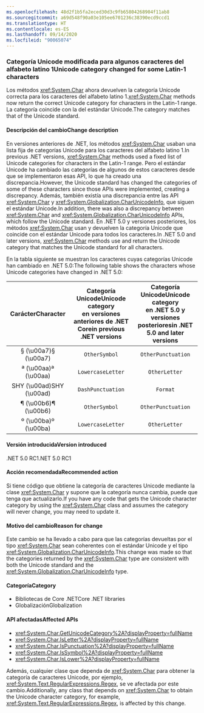 ```yaml
---
ms.openlocfilehash: 48d2f1b5fa2eced30d3c9fb65804268904f11ab8
ms.sourcegitcommit: a69d548f90a03e105ee6701236c38390ecd9ccd1
ms.translationtype: HT
ms.contentlocale: es-ES
ms.lasthandoff: 09/14/2020
ms.locfileid: "90065074"
---
```

### <a name="unicode-category-changed-for-some-latin-1-characters"></a><span data-ttu-id="6de64-101">Categoría Unicode modificada para algunos caracteres del alfabeto latino 1</span><span class="sxs-lookup"><span data-stu-id="6de64-101">Unicode category changed for some Latin-1 characters</span></span>

<span data-ttu-id="6de64-102">Los métodos <xref:System.Char> ahora devuelven la categoría Unicode correcta para los caracteres del alfabeto latino 1.</span><span class="sxs-lookup"><span data-stu-id="6de64-102"><xref:System.Char> methods now return the correct Unicode category for characters in the Latin-1 range.</span></span> <span data-ttu-id="6de64-103">La categoría coincide con la del estándar Unicode.</span><span class="sxs-lookup"><span data-stu-id="6de64-103">The category matches that of the Unicode standard.</span></span>

#### <a name="change-description"></a><span data-ttu-id="6de64-104">Descripción del cambio</span><span class="sxs-lookup"><span data-stu-id="6de64-104">Change description</span></span>

<span data-ttu-id="6de64-105">En versiones anteriores de .NET, los métodos <xref:System.Char> usaban una lista fija de categorías Unicode para los caracteres del alfabeto latino 1.</span><span class="sxs-lookup"><span data-stu-id="6de64-105">In previous .NET versions, <xref:System.Char> methods used a fixed list of Unicode categories for characters in the Latin-1 range.</span></span> <span data-ttu-id="6de64-106">Pero el estándar Unicode ha cambiado las categorías de algunos de estos caracteres desde que se implementaron esas API, lo que ha creado una discrepancia.</span><span class="sxs-lookup"><span data-stu-id="6de64-106">However, the Unicode standard has changed the categories of some of these characters since those APIs were implemented, creating a discrepancy.</span></span> <span data-ttu-id="6de64-107">Además, también existía una discrepancia entre las API <xref:System.Char> y <xref:System.Globalization.CharUnicodeInfo>, que siguen el estándar Unicode.</span><span class="sxs-lookup"><span data-stu-id="6de64-107">In addition, there was also a discrepancy between <xref:System.Char> and <xref:System.Globalization.CharUnicodeInfo> APIs, which follow the Unicode standard.</span></span> <span data-ttu-id="6de64-108">En .NET 5.0 y versiones posteriores, los métodos <xref:System.Char> usan y devuelven la categoría Unicode que coincide con el estándar Unicode para todos los caracteres.</span><span class="sxs-lookup"><span data-stu-id="6de64-108">In .NET 5.0 and later versions, <xref:System.Char> methods use and return the Unicode category that matches the Unicode standard for all characters.</span></span>

<span data-ttu-id="6de64-109">En la tabla siguiente se muestran los caracteres cuyas categorías Unicode han cambiado en .NET 5.0:</span><span class="sxs-lookup"><span data-stu-id="6de64-109">The following table shows the characters whose Unicode categories have changed in .NET 5.0:</span></span>

| <span data-ttu-id="6de64-110">Carácter</span><span class="sxs-lookup"><span data-stu-id="6de64-110">Character</span></span>    | <span data-ttu-id="6de64-111">Categoría Unicode</span><span class="sxs-lookup"><span data-stu-id="6de64-111">Unicode category</span></span><br><span data-ttu-id="6de64-112">en versiones anteriores de .NET Core</span><span class="sxs-lookup"><span data-stu-id="6de64-112">in previous .NET versions</span></span> | <span data-ttu-id="6de64-113">Categoría Unicode</span><span class="sxs-lookup"><span data-stu-id="6de64-113">Unicode category</span></span><br><span data-ttu-id="6de64-114">en .NET 5.0 y versiones posteriores</span><span class="sxs-lookup"><span data-stu-id="6de64-114">in .NET 5.0 and later versions</span></span> |
|:------------:|:---------------------------------------------:|:--------------------------------------------------:|
| <span data-ttu-id="6de64-115">§ (\u00a7)</span><span class="sxs-lookup"><span data-stu-id="6de64-115">§ (\u00a7)</span></span>   | `OtherSymbol`                                 | `OtherPunctuation`                                 |
| <span data-ttu-id="6de64-116">ª (\u00aa)</span><span class="sxs-lookup"><span data-stu-id="6de64-116">ª (\u00aa)</span></span>   | `LowercaseLetter`                             | `OtherLetter`                                      |
| <span data-ttu-id="6de64-117">SHY (\u00ad)</span><span class="sxs-lookup"><span data-stu-id="6de64-117">SHY (\u00ad)</span></span> | `DashPunctuation`                             | `Format`                                           |
| <span data-ttu-id="6de64-118">¶ (\u00b6)</span><span class="sxs-lookup"><span data-stu-id="6de64-118">¶ (\u00b6)</span></span>   | `OtherSymbol`                                 | `OtherPunctuation`                                 |
| <span data-ttu-id="6de64-119">º (\u00ba)</span><span class="sxs-lookup"><span data-stu-id="6de64-119">º (\u00ba)</span></span>   | `LowercaseLetter`                             | `OtherLetter`                                      |

#### <a name="version-introduced"></a><span data-ttu-id="6de64-120">Versión introducida</span><span class="sxs-lookup"><span data-stu-id="6de64-120">Version introduced</span></span>

<span data-ttu-id="6de64-121">.NET 5.0 RC1</span><span class="sxs-lookup"><span data-stu-id="6de64-121">.NET 5.0 RC1</span></span>

#### <a name="recommended-action"></a><span data-ttu-id="6de64-122">Acción recomendada</span><span class="sxs-lookup"><span data-stu-id="6de64-122">Recommended action</span></span>

<span data-ttu-id="6de64-123">Si tiene código que obtiene la categoría de caracteres Unicode mediante la clase <xref:System.Char> y supone que la categoría nunca cambia, puede que tenga que actualizarlo.</span><span class="sxs-lookup"><span data-stu-id="6de64-123">If you have any code that gets the Unicode character category by using the <xref:System.Char> class and assumes the category will never change, you may need to update it.</span></span>

#### <a name="reason-for-change"></a><span data-ttu-id="6de64-124">Motivo del cambio</span><span class="sxs-lookup"><span data-stu-id="6de64-124">Reason for change</span></span>

<span data-ttu-id="6de64-125">Este cambio se ha llevado a cabo para que las categorías devueltas por el tipo <xref:System.Char> sean coherentes con el estándar Unicode y el tipo <xref:System.Globalization.CharUnicodeInfo>.</span><span class="sxs-lookup"><span data-stu-id="6de64-125">This change was made so that the categories returned by the <xref:System.Char> type are consistent with both the Unicode standard and the <xref:System.Globalization.CharUnicodeInfo> type.</span></span>

#### <a name="category"></a><span data-ttu-id="6de64-126">Categoría</span><span class="sxs-lookup"><span data-stu-id="6de64-126">Category</span></span>

- <span data-ttu-id="6de64-127">Bibliotecas de Core .NET</span><span class="sxs-lookup"><span data-stu-id="6de64-127">Core .NET libraries</span></span>
- <span data-ttu-id="6de64-128">Globalización</span><span class="sxs-lookup"><span data-stu-id="6de64-128">Globalization</span></span>

#### <a name="affected-apis"></a><span data-ttu-id="6de64-129">API afectadas</span><span class="sxs-lookup"><span data-stu-id="6de64-129">Affected APIs</span></span>

- <xref:System.Char.GetUnicodeCategory%2A?displayProperty=fullName>
- <xref:System.Char.IsLetter%2A?displayProperty=fullName>
- <xref:System.Char.IsPunctuation%2A?displayProperty=fullName>
- <xref:System.Char.IsSymbol%2A?displayProperty=fullName>
- <xref:System.Char.IsLower%2A?displayProperty=fullName>

<span data-ttu-id="6de64-130">Además, cualquier clase que dependa de <xref:System.Char> para obtener la categoría de caracteres Unicode, por ejemplo, <xref:System.Text.RegularExpressions.Regex>, se ve afectada por este cambio.</span><span class="sxs-lookup"><span data-stu-id="6de64-130">Additionally, any class that depends on <xref:System.Char> to obtain the Unicode character category, for example, <xref:System.Text.RegularExpressions.Regex>, is affected by this change.</span></span>

<!--

#### Affected APIs

- `Overload:System.Char.GetUnicodeCategory`
- `Overload:System.Char.IsLetter`
- `Overload:System.Char.IsPunctuation`
- `Overload:System.Char.IsSymbol`
- `Overload:System.Char.IsLower`

-->
